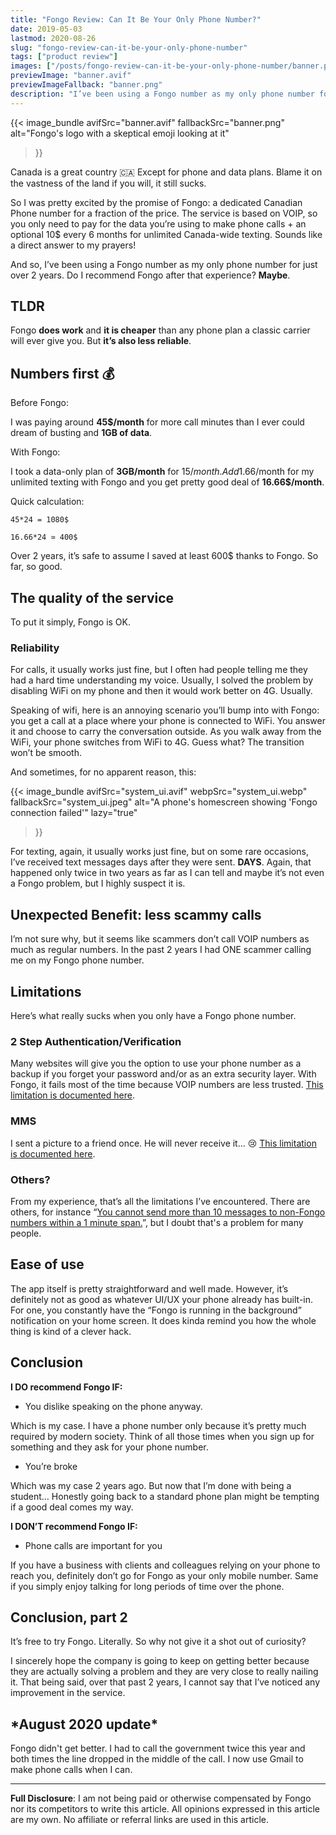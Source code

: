 ```yaml
---
title: "Fongo Review: Can It Be Your Only Phone Number?"
date: 2019-05-03
lastmod: 2020-08-26
slug: "fongo-review-can-it-be-your-only-phone-number"
tags: ["product review"]
images: ["/posts/fongo-review-can-it-be-your-only-phone-number/banner.png"]
previewImage: "banner.avif"
previewImageFallback: "banner.png"
description: "I’ve been using a Fongo number as my only phone number for just over 2 years. Do I recommend Fongo after that experience? Maybe..."
---
```


{{< image_bundle
    avifSrc="banner.avif" 
    fallbackSrc="banner.png"
    alt="Fongo's logo with a skeptical emoji looking at it"
>}}

Canada is a great country 🇨🇦 Except for phone and data plans. Blame it on the vastness of the land if you will, it still sucks.

So I was pretty excited by the promise of Fongo: a dedicated Canadian Phone number for a fraction of the price. The service is based on VOIP, so you only need to pay for the data you’re using to make phone calls + an optional 10$ every 6 months for unlimited Canada-wide texting. Sounds like a direct answer to my prayers!

And so, I’ve been using a Fongo number as my only phone number for just over 2 years. Do I recommend Fongo after that experience? **Maybe**.

## TLDR

Fongo **does work** and **it is cheaper** than any phone plan a classic carrier will ever give you. But **it’s also less reliable**.
## Numbers first 💰

Before Fongo:

I was paying around **45$/month** for more call minutes than I ever could dream of busting and **1GB of data**.

With Fongo:

I took a data-only plan of **3GB/month** for 15$/month. Add 1.66$/month for my unlimited texting with Fongo and you get pretty good deal of **16.66$/month**.

Quick calculation:
```
45*24 = 1080$

16.66*24 ≃ 400$
```
Over 2 years, it’s safe to assume I saved at least 600$ thanks to Fongo. So far, so good.

## The quality of the service

To put it simply, Fongo is OK.

### Reliability

For calls, it usually works just fine, but I often had people telling me they had a hard time understanding my voice. Usually, I solved the problem by disabling WiFi on my phone and then it would work better on 4G. Usually.

Speaking of wifi, here is an annoying scenario you’ll bump into with Fongo: you get a call at a place where your phone is connected to WiFi. You answer it and choose to carry the conversation outside. As you walk away from the WiFi, your phone switches from WiFi to 4G. Guess what? The transition won’t be smooth.

And sometimes, for no apparent reason, this:

{{< image_bundle 
    avifSrc="system_ui.avif"
    webpSrc="system_ui.webp" 
    fallbackSrc="system_ui.jpeg" 
    alt="A phone's homescreen showing 'Fongo connection failed'"
    lazy="true"
>}}   

For texting, again, it usually works just fine, but on some rare occasions, I’ve received text messages days after they were sent. **DAYS**. Again, that happened only twice in two years as far as I can tell and maybe it’s not even a Fongo problem, but I highly suspect it is.

## Unexpected Benefit: less scammy calls
I’m not sure why, but it seems like scammers don’t call VOIP numbers as much as regular numbers. In the past 2 years I had ONE scammer calling me on my Fongo phone number.

## Limitations

Here’s what really sucks when you only have a Fongo phone number.

### 2 Step Authentication/Verification
Many websites will give you the option to use your phone number as a backup if you forget your password and/or as an extra security layer. With Fongo, it fails most of the time because VOIP numbers are less trusted. [This limitation is documented here](https://support.fongo.com/hc/en-us/articles/212434926-SMS-short-codes-activations-and-verifications).
### MMS

I sent a picture to a friend once. He will never receive it… 😢 [This limitation is documented here](https://support.fongo.com/hc/en-us/articles/212434946-Fongo-Messaging-and-Multimedia-Messaging-Service-MMS-limitations).
### Others?

From my experience, that’s all the limitations I’ve encountered. There are others, for instance “[You cannot send more than 10 messages to non-Fongo numbers within a 1 minute span.](https://support.fongo.com/hc/en-us/articles/212434566-Purchase-unlimited-texting-SMS-)”, but I doubt that's a problem for many people.

## Ease of use
The app itself is pretty straightforward and well made. However, it’s definitely not as good as whatever UI/UX your phone already has built-in. For one, you constantly have the “Fongo is running in the background” notification on your home screen. It does kinda remind you how the whole thing is kind of a clever hack.

## Conclusion
**I DO recommend Fongo IF:**

- You dislike speaking on the phone anyway.

Which is my case. I have a phone number only because it’s pretty much required by modern society. Think of all those times when you sign up for something and they ask for your phone number.

- You’re broke

Which was my case 2 years ago. But now that I’m done with being a student… Honestly going back to a standard phone plan might be tempting if a good deal comes my way.

**I DON’T recommend Fongo IF:**

- Phone calls are important for you

If you have a business with clients and colleagues relying on your phone to reach you, definitely don’t go for Fongo as your only mobile number. Same if you simply enjoy talking for long periods of time over the phone.
## Conclusion, part 2
It’s free to try Fongo. Literally. So why not give it a shot out of curiosity?

I sincerely hope the company is going to keep on getting better because they are actually solving a problem and they are very close to really nailing it. That being said, over that past 2 years, I cannot say that I’ve noticed any improvement in the service.

## \*August 2020 update\*
Fongo didn't get better. I had to call the government twice this year and both times the line dropped in the middle of the call. I now use Gmail to make phone calls when I can.

---
**Full Disclosure**: I am not being paid or otherwise compensated by Fongo nor its competitors to write this article. All opinions expressed in this article are my own. No affiliate or referral links are used in this article.





